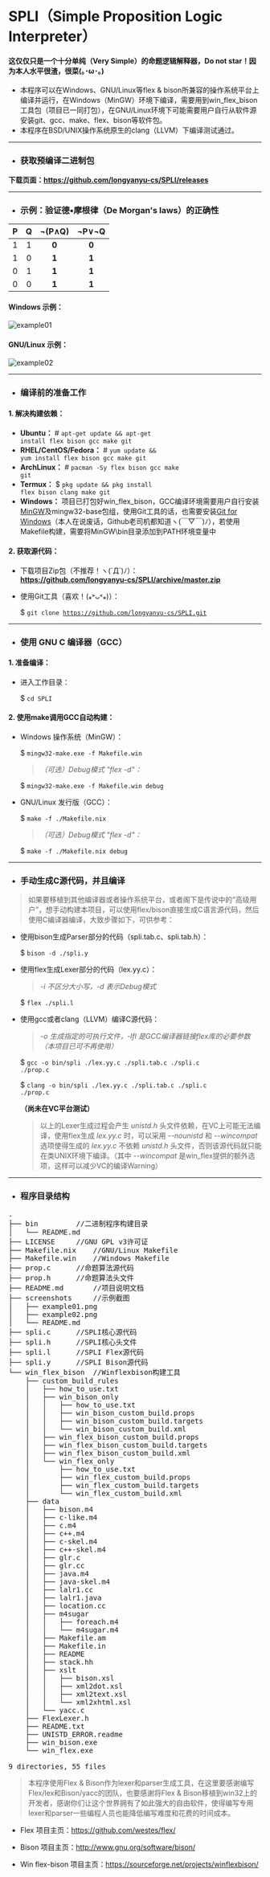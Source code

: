 # SPLI（Simple Proposition Logic Interpreter）
#### 这仅仅只是一个十分单纯（Very Simple）的命题逻辑解释器，Do not star！因为本人水平很渣，很菜(｡･ω･｡)

* 本程序可以在Windows、GNU/Linux等flex & bison所兼容的操作系统平台上编译并运行，在Windows（MinGW）环境下编译，需要用到win_flex_bison工具包（项目已一同打包），在GNU/Linux环境下可能需要用户自行从软件源安装git、gcc、make、flex、bison等软件包。
* 本程序在BSD/UNIX操作系统原生的clang（LLVM）下编译测试通过。
---

- ### 获取预编译二进制包

**下载页面：https://github.com/longyanyu-cs/SPLI/releases**

---

- ### 示例：验证德▪摩根律（De Morgan's laws）的正确性
| P	| Q	| ¬(P∧Q) | ¬P∨¬Q |		
| :---: | :---:	| :-----: | :----: |
| 1	| 1	| __0__   | __0__  |
| 1	| 0	| __1__   | __1__  |
| 0	| 1	| __1__   | __1__  |
| 0	| 0	| __1__	  | __1__  |

#### Windows 示例：

![example01](https://github.com/longyanyu-cs/SPLI/raw/master/screenshots/example01.png)

#### GNU/Linux 示例：

![example02](https://github.com/longyanyu-cs/SPLI/raw/master/screenshots/example02.png)


---

- ### 编译前的准备工作

#### 1. 解决构建依赖：
* __Ubuntu：__ # <code>apt-get update && apt-get install flex bison gcc make git</code>
* __RHEL/CentOS/Fedora：__ # <code>yum update && yum install flex bison gcc make git</code>
* __ArchLinux：__ # <code>pacman -Sy flex bison gcc make git</code>
* __Termux：__ $ <code>pkg update && pkg install flex bison clang make git</code>
* __Windows：__ 项目已打包好win_flex_bison，GCC编译环境需要用户自行安装<a href="https://sourceforge.net/projects/mingw/files/latest/download?source=files">MinGW</a>及mingw32-base包组，使用Git工具的话，也需要安装<a href="https://git-for-windows.github.io/">Git for Windows</a>（本人在说废话，Github老司机都知道ヽ(￣▽￣)ﾉ），若使用Makefile构建，需要将MinGW\bin目录添加到PATH环境变量中

#### 2. 获取源代码：
* 下载项目Zip包（不推荐！ヽ(`Д´)ﾉ）：<br/>
**https://github.com/longyanyu-cs/SPLI/archive/master.zip**

* 使用Git工具（喜欢！(⁎˃ᴗ˂⁎)）：

	$ <code>git clone https://github.com/longyanyu-cs/SPLI.git</code>
---

- ### 使用 GNU C 编译器（GCC）

#### 1. 准备编译：
* 进入工作目录：

	$ <code>cd SPLI</code>

#### 2. 使用make调用GCC自动构建：
* Windows 操作系统（MinGW）：

	$ <code>mingw32-make.exe -f Makefile.win</code>
	
	> *（可选）Debug模式 "flex -d"：*

	$ <code>mingw32-make.exe -f Makefile.win debug</code>
	
* GNU/Linux 发行版（GCC）：
	
	$ <code>make -f ./Makefile.nix</code>

	> *（可选）Debug模式 "flex -d"：*

	$ <code>make -f ./Makefile.nix debug</code>
---

- ### 手动生成C源代码，并且编译

> 如果要移植到其他编译器或者操作系统平台，或者阁下是传说中的“高级用户”，想手动构建本项目，可以使用flex/bison直接生成C语言源代码，然后使用C编译器编译，大致步骤如下，可供参考：

* 使用bison生成Parser部分的代码（spli.tab.c、spli.tab.h）：

	$ <code>bison -d ./spli.y</code>
	
* 使用flex生成Lexer部分的代码（lex.yy.c）：
	> *-i 不区分大小写，-d 表示Debug模式*
	
	$ <code>flex ./spli.l</code>

* 使用gcc或者clang（LLVM）编译C源代码：
	> *-o 生成指定的可执行文件，-lfl 是GCC编译器链接flex库的必要参数（本项目已可不再使用）*

	$ <code>gcc -o bin/spli ./lex.yy.c ./spli.tab.c ./spli.c ./prop.c</code>
	
	$ <code>clang -o bin/spli ./lex.yy.c ./spli.tab.c ./spli.c ./prop.c</code>
	
	__（尚未在VC平台测试）__

	> 以上的Lexer生成过程会产生 *unistd.h* 头文件依赖，在VC上可能无法编译，使用flex生成 *lex.yy.c* 时，可以采用 *--nounistd* 和 *--wincompat* 选项使得生成的 *lex.yy.c* 不依赖 *unistd.h* 头文件，否则该源代码就只能在类UNIX环境下编译。（其中 *--wincompat* 是win_flex提供的额外选项，这样可以减少VC的编译Warning）
	
---

- ### 程序目录结构

<pre>
.
├── bin			//二进制程序构建目录
│   └── README.md	
├── LICENSE		//GNU GPL v3许可证
├── Makefile.nix	//GNU/Linux Makefile
├── Makefile.win	//Windows Makefile
├── prop.c		//命题算法源代码
├── prop.h		//命题算法头文件
├── README.md		//项目说明文档
├── screenshots		//示例截图
│   ├── example01.png
│   ├── example02.png
│   └── README.md
├── spli.c		//SPLI核心源代码
├── spli.h		//SPLI核心头文件
├── spli.l		//SPLI Flex源代码
├── spli.y		//SPLI Bison源代码
└── win_flex_bison	//Winflexbison构建工具
    ├── custom_build_rules
    │   ├── how_to_use.txt
    │   ├── win_bison_only
    │   │   ├── how_to_use.txt
    │   │   ├── win_bison_custom_build.props
    │   │   ├── win_bison_custom_build.targets
    │   │   └── win_bison_custom_build.xml
    │   ├── win_flex_bison_custom_build.props
    │   ├── win_flex_bison_custom_build.targets
    │   ├── win_flex_bison_custom_build.xml
    │   └── win_flex_only
    │       ├── how_to_use.txt
    │       ├── win_flex_custom_build.props
    │       ├── win_flex_custom_build.targets
    │       └── win_flex_custom_build.xml
    ├── data
    │   ├── bison.m4
    │   ├── c-like.m4
    │   ├── c.m4
    │   ├── c++.m4
    │   ├── c-skel.m4
    │   ├── c++-skel.m4
    │   ├── glr.c
    │   ├── glr.cc
    │   ├── java.m4
    │   ├── java-skel.m4
    │   ├── lalr1.cc
    │   ├── lalr1.java
    │   ├── location.cc
    │   ├── m4sugar
    │   │   ├── foreach.m4
    │   │   └── m4sugar.m4
    │   ├── Makefile.am
    │   ├── Makefile.in
    │   ├── README
    │   ├── stack.hh
    │   ├── xslt
    │   │   ├── bison.xsl
    │   │   ├── xml2dot.xsl
    │   │   ├── xml2text.xsl
    │   │   └── xml2xhtml.xsl
    │   └── yacc.c
    ├── FlexLexer.h
    ├── README.txt
    ├── UNISTD_ERROR.readme
    ├── win_bison.exe
    └── win_flex.exe

9 directories, 55 files
</pre>

> 本程序使用Flex & Bison作为lexer和parser生成工具，在这里要感谢编写Flex/lex和Bison/yacc的团队，也要感谢将Flex & Bison移植到win32上的开发者，感谢你们让这个世界拥有了如此强大的自由软件，使得编写专用lexer和parser一些编程人员也能降低编写难度和花费的时间成本。

* Flex 项目主页：https://github.com/westes/flex/

* Bison 项目主页：http://www.gnu.org/software/bison/

* Win flex-bison 项目主页：https://sourceforge.net/projects/winflexbison/

